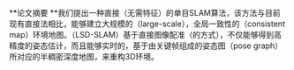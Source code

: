 **论文摘要  **我们提出一种直接（无需特征）的单目SLAM算法，该方法与目前现有直接法相比，能够建立大规模的（large-scale），全局一致性的（consistent map）环境地图。（LSD-SLAM）基于直接图像配准（的方式），不仅能够得到高精度的姿态估计，而且能够实时的，基于由关键帧组成的姿态图（pose graph）所对应的半稠密深度地图，来重构3D环境。

